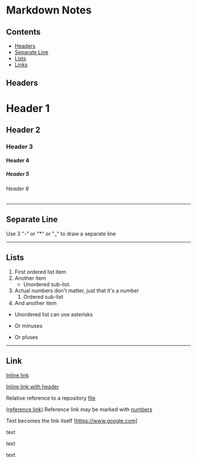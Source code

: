# Markdown Notes

## Contents
- [Headers](#headers)
- [Separate Line](#separate-line)
- [Lists](#lists)
- [Links](#links)

## Headers

# Header 1

## Header 2

### Header 3

#### Header 4

##### Header 5

###### Header 6

---
## Separate Line

Use 3 "-" or "*" or "_" to draw a separate line

---

## Lists

1. First ordered list item
2. Another item
    * Unordered sub-list. 
1. Actual numbers don't matter, just that it's a number
    1. Ordered sub-list
4. And another item

* Unordered list can use asterisks
- Or minuses
+ Or pluses

---

## Link

[Inline link](https://www.google.com/)

[Inline link with header](https://www.google.com/ "Google's Homepage")


Relative reference to a repository [file](./GitNotes.md)

[(reference link)][arbitrary case-insensitive reference text]
Reference link may be marked with [numbers][1]

Text becomes the link itself [https://www.google.com]

text

text

text

[arbitrary case-insensitive reference text]: https://www.mozilla.org/
[1]: http://slashdot.org/
